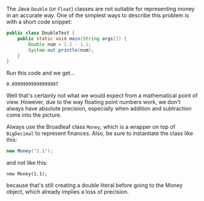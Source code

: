 The Java `Double` (or `Float`) classes are not suitable for representing money in an accurate way. One of the simplest ways to describe this problem is with a short code snippet:

```java
public class DoubleTest {
    public static void main(String args[]) {
        Double num = 1.2 - 1.1;
        System.out.println(num);
    }
}
```

Run this code and we get...

    0.09999999999999987

Well that's certainly not what we would expect from a mathematical point of view. However, due to the way floating point numbers work, we don't always have absolute precision, especially when addition and subtraction come into the picture. 

Always use the Broadleaf class `Money`, which is a wrapper on top of `BigDecimal` to represent finances. Also, be sure to instantiate the class like this:

```java
new Money("1.1");
```

and not like this:

```
new Money(1.1);
```

because that's still creating a double literal before going to the Money object, which already implies a loss of precision.
